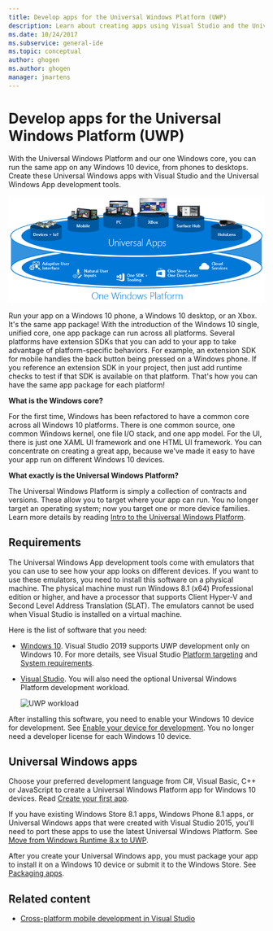 ```yaml
---
title: Develop apps for the Universal Windows Platform (UWP)
description: Learn about creating apps using Visual Studio and the Universal Windows Platform development tools.
ms.date: 10/24/2017
ms.subservice: general-ide
ms.topic: conceptual
author: ghogen
ms.author: ghogen
manager: jmartens
---
```

# Develop apps for the Universal Windows Platform (UWP)


With the Universal Windows Platform and our one Windows core, you can run the same app on any Windows 10 device, from phones to desktops. Create these Universal Windows apps with Visual Studio and the Universal Windows App development tools.

![Universal Windows Platform](../cross-platform/media/uwp_coreextensions.png)

Run your app on a Windows 10 phone, a Windows 10 desktop, or an Xbox. It's the same app package! With the introduction of the Windows 10 single, unified core, one app package can run across all platforms. Several platforms have extension SDKs that you can add to your app to take advantage of platform-specific behaviors. For example, an extension SDK for mobile handles the back button being pressed on a Windows phone. If you reference an extension SDK in your project, then just add runtime checks to test if that SDK is available on that platform. That's how you can have the same app package for each platform!

**What is the Windows core?**

For the first time, Windows has been refactored to have a common core across all Windows 10 platforms. There is one common source, one common Windows kernel, one file I/O stack, and one app model. For the UI, there is just one XAML UI framework and one HTML UI framework. You can concentrate on creating a great app, because we've made it easy to have your app run on different Windows 10 devices.

**What exactly is the Universal Windows Platform?**

The Universal Windows Platform is simply a collection of contracts and versions. These allow you to target where your app can run. You no longer target an operating system; now you target one or more device families. Learn more details by reading [Intro to the Universal Windows Platform](/windows/uwp/get-started/universal-application-platform-guide).

## Requirements

The Universal Windows App development tools come with emulators that you can use to see how your app looks on different devices. If you want to use these emulators, you need to install this software on a physical machine. The physical machine must run Windows 8.1 (x64) Professional edition or higher, and have a processor that supports Client Hyper-V and Second Level Address Translation (SLAT). The emulators cannot be used when Visual Studio is installed on a virtual machine.

Here is the list of software that you need:

- [Windows 10](https://support.microsoft.com/help/17777/downloads-for-windows). Visual Studio 2019 supports UWP development only on Windows 10. For more details, see Visual Studio [Platform targeting](/visualstudio/releases/2019/compatibility/) and [System requirements](/visualstudio/releases/2019/system-requirements/).

- [Visual Studio](https://visualstudio.microsoft.com/downloads/?cid=learn-onpage-download-cta). You will also need the optional Universal Windows Platform development workload.

     ![UWP workload](media/uwp_workload.png)

After installing this software, you need to enable your Windows 10 device for development. See [Enable your device for development](/windows/uwp/get-started/enable-your-device-for-development). You no longer need a developer license for each Windows 10 device.

## Universal Windows apps

Choose your preferred development language from C#, Visual Basic, C++ or JavaScript to create a Universal Windows Platform app for Windows 10 devices. Read [Create your first app](/windows/uwp/get-started/your-first-app).

If you have existing Windows Store 8.1 apps, Windows Phone 8.1 apps, or Universal Windows apps that were created with Visual Studio 2015, you'll need to port these apps to use the latest Universal Windows Platform. See [Move from Windows Runtime 8.x to UWP](/windows/uwp/porting/w8x-to-uwp-root).

After you create your Universal Windows app, you must package your app to install it on a Windows 10 device or submit it to the Windows Store. See [Packaging apps](/windows/uwp/packaging/index).

## Related content

- [Cross-platform mobile development in Visual Studio](../cross-platform/cross-platform-mobile-development-in-visual-studio.md)
